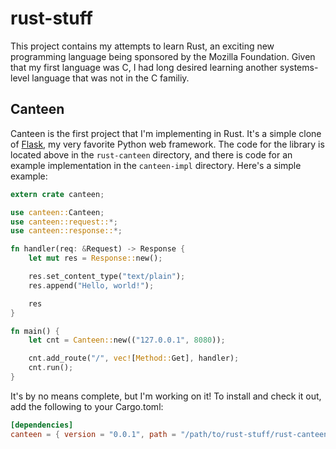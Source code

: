 # rust-stuff

This project contains my attempts to learn Rust, an exciting new programming language
being sponsored by the Mozilla Foundation. Given that my first language was C, I had
long desired learning another systems-level language that was not in the C familiy.

## Canteen

Canteen is the first project that I'm implementing in Rust. It's a simple clone of
[Flask](http://flask.pocoo.org), my very favorite Python web framework. The code for
the library is located above in the `rust-canteen` directory, and there is code for
an example implementation in the `canteen-impl` directory. Here's a simple example:
```rust
extern crate canteen;

use canteen::Canteen;
use canteen::request::*;
use canteen::response::*;

fn handler(req: &Request) -> Response {
    let mut res = Response::new();

    res.set_content_type("text/plain");
    res.append("Hello, world!");

    res
}

fn main() {
    let cnt = Canteen::new(("127.0.0.1", 8080));

    cnt.add_route("/", vec![Method::Get], handler);
    cnt.run();
}
```
It's by no means complete, but I'm working on it! To install and check it out, add
the following to your Cargo.toml:
```toml
[dependencies]
canteen = { version = "0.0.1", path = "/path/to/rust-stuff/rust-canteen" }
```

